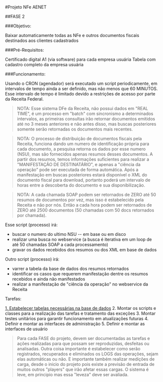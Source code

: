 #Projeto NFe AENET

##FASE 2

###Objetivo:

Baixar automaticamente todas as NFe e outros documentos fiscais destinados aos clientes cadastrados

###Pré-Requisitos:

Certificado digital A1 (via software) para cada empresa usuária
Tabela com cadastro completo da empresa usuária

###Funcionamento:

Usando o CRON (agendador) será executado um script periodicamente, em intervalos de tempo ainda a ser definido, mas não menos que 60 MINUTOS. Esse intervalo de tempo é limitado devido a restrições de acesso por parte da Receita Federal.

>NOTA: Esse sistema DFe da Receita, não possui dados em "REAL TIME", é um processo em "batch" com sincronismo a determinados intervalos, as primeiras consultas irão retornar documentos emitidos até no 3 meses anteriores e não antes disso, mas buscas posteriores somente serão retornadas os documentos mais recentes.

>NOTA: O processo de distribuição de documentos fiscais pela Receita, funciona dando um numero de identificação própria para cada documento, a pesquisa retorna os dados por esse numero (NSU), mas são fornecidos apenas resumos desses documentos. A partir dos resumos, temos informações suficientes para realizar a "MANIFESTAÇÃO DE DESTINATÁRIO", e apenas a "ciência da operação" pode ser executada de forma automática. Após a manifestação em buscas posteriores estará disponível o XML do documento fiscal para download, portanto poderá um intervalo de horas entre a descoberta do documento e sua disponibilização.

>NOTA: A cada chamada SOAP podem ser retornados de ZERO até 50 resumos de documentos por vez, mas isso é estabelecido pela Receita e não por nós. Então a cada hora podem ser retornados de ZERO até 2500 documentos (50 chamadas com 50 docs retornados por chamada).

Esse script (processo) irá:

* buscar o numero do ultimo NSU -- em base ou em disco
* realizar uma busca no webservice (a busca é iterativa em um loop de até 50 chamadas SOAP a cada processamento) 
* gravar os dados recebidos dos resumos ou dos XML em base de dados

Outro script (processo) irá:

* varrer a tabela da base de dados dos resumos retornados 
* identificar os casos que requerem manifestação dentre os resumos recebidos e ainda não manifestados
* realizar a manifestação de "ciência da operação" no webservice da Receita

Tarefas:

[1. Estabelecer tabelas necessárias na base de dados](Fase2_Tarefa1.md)
2. Montar os scripts e classes para a realização das tarefas e tratamento das exceções
3. Montar testes unitários para garantir funcionamento em atualizações futuras
4. Definir e montar as interfaces de administração
5. Definir e montar as interfaces de usuário 

>Para cada FASE do projeto, devem ser documentadas as tarefas e ações realizadas para que possam ser reproduzidas, desfeitas ou analisadas.
>Outra coisa importante é estabelecer como serão registrados, recuperados e eliminados  os LOGS das operações, sejam elas automáticas ou não. 
>E importante também realizar medições de carga, desde o inicio do projeto pois existe a previsão de entrada de muitos outros "players" que irão afetar essas cargas. O sistema é leve, em principio mas essa "leveza" deve ser avaliada.


